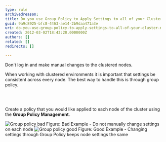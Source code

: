 ```yaml
---
type: rule
archivedreason: 
title: Do you use Group Policy to Apply Settings to all of your Cluster Nodes?
guid: 9a9c8925-bfc8-4463-ae14-2b9daa471a3e
uri: do-you-use-group-policy-to-apply-settings-to-all-of-your-cluster-nodes
created: 2012-03-02T18:43:20.0000000Z
authors: []
related: []
redirects: []

---
```



<p>Don't log in and make manual changes to the clustered nodes.</p>
<p>When working with clustered environments it is important that settings be consistent across every node. The best way to handle this is through group policy.
</p>
<br><excerpt class='endintro'></excerpt><br>
<p>Create a policy that you would like applied to each node of the cluster using the <strong>Group Policy Management</strong>.</p>
<img class="ms-rteCustom-ImageArea" alt="Group policy bad" src="/ITAndNetworking/Rules-to-Better-Hyper-V-Clustering/PublishingImages/group-policy-bad.jpg" />
<span class="ms-rteCustom-FigureBad">Figure&#58; Bad Example - Do not manually change settings on each node</span>

<img class="ms-rteCustom-ImageArea" alt="Group policy good" src="/ITAndNetworking/Rules-to-Better-Hyper-V-Clustering/PublishingImages/group-policy-good.jpg" />
<span class="ms-rteCustom-FigureGood">Figure&#58; Good Example - Changing settings through Group Policy keeps node settings the same</span>


